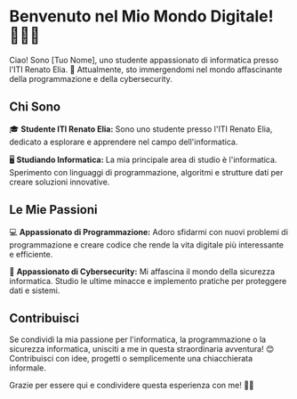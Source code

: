 # Benvenuto nel Mio Mondo Digitale! 👨‍💻🔐

Ciao! Sono [Tuo Nome], uno studente appassionato di informatica presso l'ITI Renato Elia. 🏫 Attualmente, sto immergendomi nel mondo affascinante della programmazione e della cybersecurity.

## Chi Sono

🎓 **Studente ITI Renato Elia:** Sono uno studente presso l'ITI Renato Elia, dedicato a esplorare e apprendere nel campo dell'informatica.

🖥️ **Studiando Informatica:** La mia principale area di studio è l'informatica. Sperimento con linguaggi di programmazione, algoritmi e strutture dati per creare soluzioni innovative.

## Le Mie Passioni

💻 **Appassionato di Programmazione:** Adoro sfidarmi con nuovi problemi di programmazione e creare codice che rende la vita digitale più interessante e efficiente.

🔐 **Appassionato di Cybersecurity:** Mi affascina il mondo della sicurezza informatica. Studio le ultime minacce e implemento pratiche per proteggere dati e sistemi.

## Contribuisci

Se condividi la mia passione per l'informatica, la programmazione o la sicurezza informatica, unisciti a me in questa straordinaria avventura! 😊 Contribuisci con idee, progetti o semplicemente una chiacchierata informale.

Grazie per essere qui e condividere questa esperienza con me! 🚀🌐
